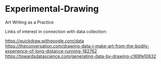 # Experimental-Drawing

Art Writing as a Practice

Links of interest in connection with data collection:

<https://quickdraw.withgoogle.com/data>
<https://theconversation.com/drawing-data-i-make-art-from-the-bodily-experience-of-long-distance-running-182762>
<https://towardsdatascience.com/generating-data-by-drawing-c169fe10632>
